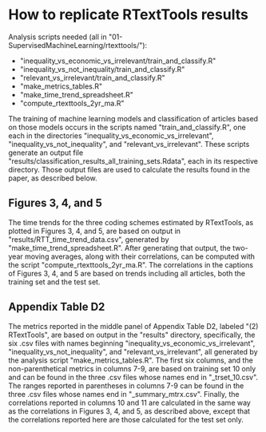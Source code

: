 # How to replicate RTextTools results

Analysis scripts needed (all in "01-SupervisedMachineLearning/rtexttools/"):

- "inequality_vs_economic_vs_irrelevant/train_and_classify.R"
- "inequality_vs_not_inequality/train_and_classify.R"
- "relevant_vs_irrelevant/train_and_classify.R"
- "make_metrics_tables.R"
- "make_time_trend_spreadsheet.R"
- "compute_rtexttools_2yr_ma.R"

The training of machine learning models and classification of articles based on those models occurs in the scripts named "train_and_classify.R", one each in the directories "inequality_vs_economic_vs_irrelevant", "inequality_vs_not_inequality", and "relevant_vs_irrelevant". These scripts generate an output file "results/classification_results_all_training_sets.Rdata", each in its respective directory. Those output files are used to calculate the results found in the paper, as described below.

## Figures 3, 4, and 5

The time trends for the three coding schemes estimated by RTextTools, as plotted in Figures 3, 4, and 5, are based on output in "results/RTT_time_trend_data.csv", generated by "make_time_trend_spreadsheet.R". After generating that output, the two-year moving averages, along with their correlations, can be computed with the script "compute_rtexttools_2yr_ma.R". The correlations in the captions of Figures 3, 4, and 5 are based on trends including all articles, both the training set and the test set.

## Appendix Table D2

The metrics reported in the middle panel of Appendix Table D2, labeled "(2) RTextTools", are based on output in the "results" directory, specifically, the six .csv files with names beginning "inequality_vs_economic_vs_irrelevant", "inequality_vs_not_inequality", and "relevant_vs_irrelevant", all generated by the analysis script "make_metrics_tables.R". The first six columns, and the non-parenthetical metrics in columns 7-9, are based on training set 10 only and can be found in the three .csv files whose names end in "_trset_10.csv". The ranges reported in parentheses in columns 7-9 can be found in the three .csv files whose names end in "_summary_mtrx.csv". Finally, the correlations reported in columns 10 and 11 are calculated in the same way as the correlations in Figures 3, 4, and 5, as described above, except that the correlations reported here are those calculated for the test set only.